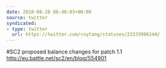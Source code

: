 ```yaml
---
date: 2010-08-28 06:40:03+00:00
source: twitter
syndicated:
- type: twitter
  url: https://twitter.com/roytang/statuses/22333906244/
---
```


#SC2 proposed balance changes for patch 1.1 http://eu.battle.net/sc2/en/blog/554901